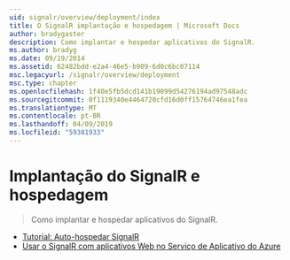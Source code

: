 ```yaml
---
uid: signalr/overview/deployment/index
title: O SignalR implantação e hospedagem | Microsoft Docs
author: bradygaster
description: Como implantar e hospedar aplicativos do SignalR.
ms.author: bradyg
ms.date: 09/19/2014
ms.assetid: 62482bdd-e2a4-46e5-b909-6d0c6bc07114
msc.legacyurl: /signalr/overview/deployment
msc.type: chapter
ms.openlocfilehash: 1f40e5fb5dcd141b19099d54276194ad97548adc
ms.sourcegitcommit: 0f1119340e4464720cfd16d0ff15764746ea1fea
ms.translationtype: MT
ms.contentlocale: pt-BR
ms.lasthandoff: 04/09/2019
ms.locfileid: "59381933"
---
```

# <a name="signalr-deployment-and-hosting"></a>Implantação do SignalR e hospedagem

> Como implantar e hospedar aplicativos do SignalR.


- [Tutorial: Auto-hospedar SignalR](tutorial-signalr-self-host.md)
- [Usar o SignalR com aplicativos Web no Serviço de Aplicativo do Azure](using-signalr-with-azure-web-sites.md)
